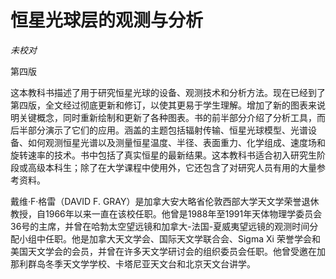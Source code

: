 # 恒星光球层的观测与分析

*未校对*

第四版

这本教科书描述了用于研究恒星光球的设备、观测技术和分析方法。现在已经到了第四版，全文经过彻底更新和修订，以使其更易于学生理解。增加了新的图表来说明关键概念，同时重新绘制和更新了各种图表。书的前半部分介绍了分析工具，而后半部分演示了它们的应用。涵盖的主题包括辐射传输、恒星光球模型、光谱设备、如何观测恒星光谱以及测量恒星温度、半径、表面重力、化学组成、速度场和旋转速率的技术。书中包括了真实恒星的最新结果。这本教科书适合初入研究生阶段或高级本科生；除了在大学课程中使用外，它还包含了对研究人员有用的大量参考资料。

戴维·F·格雷（DAVID F. GRAY）是加拿大安大略省伦敦西部大学天文学荣誉退休教授，自1966年以来一直在该校任职。他曾是1988年至1991年天体物理学委员会36号的主席，并曾在哈勃太空望远镜和加拿大-法国-夏威夷望远镜的观测时间分配小组中任职。他是加拿大天文学会、国际天文学联合会、Sigma Xi 荣誉学会和美国天文学会的会员，并曾在许多天文学研讨会的组织委员会任职。他曾受邀在加那利群岛冬季天文学学校、卡塔尼亚天文台和北京天文台讲学。